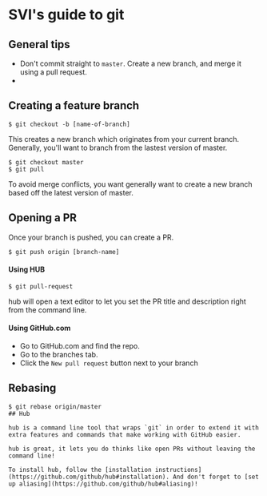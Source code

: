 # SVI's guide to git

## General tips
- Don't commit straight to `master`. Create a new branch, and merge it using a pull request. 
- 



## Creating a feature branch

```
$ git checkout -b [name-of-branch]
```

This creates a new branch which originates from your current branch. Generally, you'll want to branch from the lastest version of master. 

```
$ git checkout master
$ git pull
```

To avoid merge conflicts, you want generally want to create a new branch based off the latest version of master. 


## Opening a PR

Once your branch is pushed, you can create a PR. 

```
$ git push origin [branch-name]
```

#### Using HUB

```
$ git pull-request
```

hub will open a text editor to let you set the PR title and description right from the command line. 


#### Using GitHub.com

- Go to GitHub.com and find the repo.  
- Go to the branches tab. 
- Click the `New pull request` button next to your branch

## Rebasing 

```
$ git rebase origin/master
## Hub

hub is a command line tool that wraps `git` in order to extend it with extra features and commands that make working with GitHub easier.

hub is great, it lets you do thinks like open PRs without leaving the command line!

To install hub, follow the [installation instructions](https://github.com/github/hub#installation). And don't forget to [set up aliasing](https://github.com/github/hub#aliasing)!